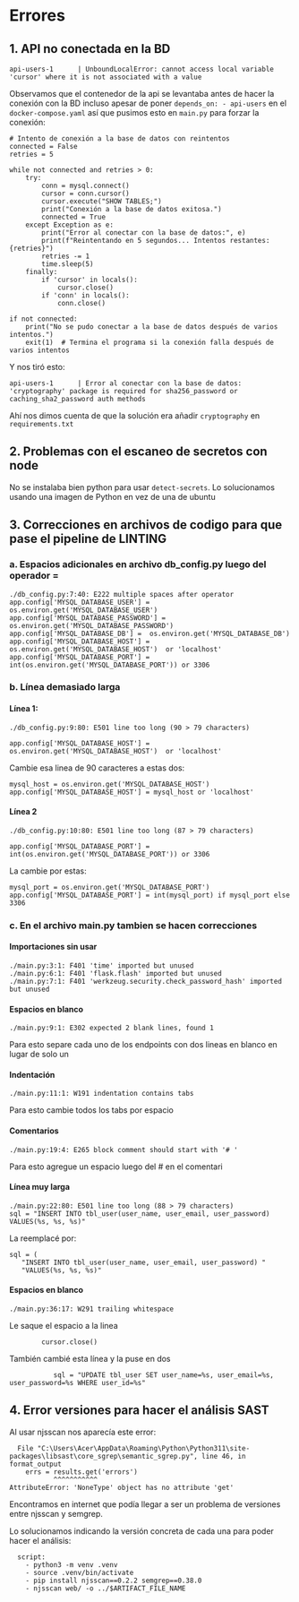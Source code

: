 # Errores

## 1. API no conectada en la BD

```
api-users-1      | UnboundLocalError: cannot access local variable 'cursor' where it is not associated with a value
```

Observamos que el contenedor de la api se levantaba antes de hacer la conexión con la BD incluso apesar de poner `depends_on: - api-users` en el `docker-compose.yaml` así que pusimos esto en `main.py` para forzar la conexión:

```
# Intento de conexión a la base de datos con reintentos
connected = False
retries = 5

while not connected and retries > 0:
    try:
        conn = mysql.connect()
        cursor = conn.cursor()
        cursor.execute("SHOW TABLES;")
        print("Conexión a la base de datos exitosa.")
        connected = True
    except Exception as e:
        print("Error al conectar con la base de datos:", e)
        print(f"Reintentando en 5 segundos... Intentos restantes: {retries}")
        retries -= 1
        time.sleep(5)
    finally:
        if 'cursor' in locals():
            cursor.close()
        if 'conn' in locals():
            conn.close()

if not connected:
    print("No se pudo conectar a la base de datos después de varios intentos.")
    exit(1)  # Termina el programa si la conexión falla después de varios intentos
```

Y nos tiró esto:

```                                          
api-users-1      | Error al conectar con la base de datos: 'cryptography' package is required for sha256_password or caching_sha2_password auth methods
```

Ahí nos dimos cuenta de que la solución era añadir `cryptography` en `requirements.txt`

## 2. Problemas con el escaneo de secretos con node

No se instalaba bien python para usar `detect-secrets`. Lo solucionamos usando una imagen de Python en vez de una de ubuntu

## 3. Correcciones en archivos de codigo para que pase el pipeline de LINTING

### a. Espacios adicionales en archivo db_config.py luego del operador =

```
./db_config.py:7:40: E222 multiple spaces after operator
app.config['MYSQL_DATABASE_USER'] = os.environ.get('MYSQL_DATABASE_USER')
app.config['MYSQL_DATABASE_PASSWORD'] =  os.environ.get('MYSQL_DATABASE_PASSWORD')
app.config['MYSQL_DATABASE_DB'] =  os.environ.get('MYSQL_DATABASE_DB')
app.config['MYSQL_DATABASE_HOST'] =  os.environ.get('MYSQL_DATABASE_HOST')  or 'localhost'
app.config['MYSQL_DATABASE_PORT'] =  int(os.environ.get('MYSQL_DATABASE_PORT')) or 3306
```


### b. Línea demasiado larga

#### Línea 1:

```
./db_config.py:9:80: E501 line too long (90 > 79 characters)
```

```
app.config['MYSQL_DATABASE_HOST'] = os.environ.get('MYSQL_DATABASE_HOST')  or 'localhost'
```

Cambie esa linea de 90 caracteres a estas dos:

```
mysql_host = os.environ.get('MYSQL_DATABASE_HOST')
app.config['MYSQL_DATABASE_HOST'] = mysql_host or 'localhost'
```

#### Línea 2

```
./db_config.py:10:80: E501 line too long (87 > 79 characters)
```

```
app.config['MYSQL_DATABASE_PORT'] = int(os.environ.get('MYSQL_DATABASE_PORT')) or 3306
```

La cambie por estas:

```
mysql_port = os.environ.get('MYSQL_DATABASE_PORT')
app.config['MYSQL_DATABASE_PORT'] = int(mysql_port) if mysql_port else 3306
```

### c. En el archivo main.py tambien se hacen correcciones

#### Importaciones sin usar

```
./main.py:3:1: F401 'time' imported but unused
./main.py:6:1: F401 'flask.flash' imported but unused
./main.py:7:1: F401 'werkzeug.security.check_password_hash' imported but unused
```

#### Espacios en blanco

```
./main.py:9:1: E302 expected 2 blank lines, found 1
```

Para esto separe cada uno de los endpoints con dos lineas en blanco en lugar de solo un

#### Indentación

```
./main.py:11:1: W191 indentation contains tabs
```

Para esto cambie todos los tabs por espacio

#### Comentarios

```
./main.py:19:4: E265 block comment should start with '# '
```

Para esto agregue un espacio luego del # en el comentari

#### Línea muy larga

```
./main.py:22:80: E501 line too long (88 > 79 characters)
sql = "INSERT INTO tbl_user(user_name, user_email, user_password) VALUES(%s, %s, %s)"
```

La reemplacé por:

```
sql = (
   "INSERT INTO tbl_user(user_name, user_email, user_password) "
   "VALUES(%s, %s, %s)"
```

#### Espacios en blanco

```
./main.py:36:17: W291 trailing whitespace
```

Le saque el espacio a la linea 
```
        cursor.close()
```

También cambié esta línea y la puse en dos

```
           sql = "UPDATE tbl_user SET user_name=%s, user_email=%s, user_password=%s WHERE user_id=%s"
```

## 4. Error versiones para hacer el análisis SAST

Al usar njsscan nos aparecía este error:

```
  File "C:\Users\Acer\AppData\Roaming\Python\Python311\site-packages\libsast\core_sgrep\semantic_sgrep.py", line 46, in format_output
    errs = results.get('errors')
           ^^^^^^^^^^^
AttributeError: 'NoneType' object has no attribute 'get'
```

Encontramos en internet que podía llegar a ser un problema de versiones entre njsscan y semgrep.

Lo solucionamos indicando la versión concreta de cada una para poder hacer el análisis:

```
  script:
    - python3 -m venv .venv
    - source .venv/bin/activate
    - pip install njsscan==0.2.2 semgrep==0.38.0
    - njsscan web/ -o ../$ARTIFACT_FILE_NAME
```